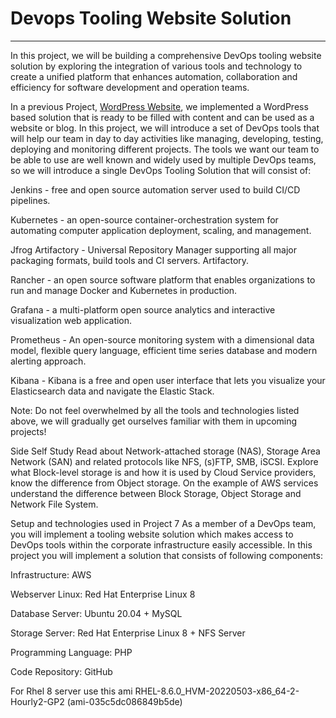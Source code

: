 # Devops Tooling Website Solution
---
In this project, we will be building a comprehensive DevOps tooling website solution by exploring the integration of various tools and technology to create a unified platform that enhances automation, 
collaboration and efficiency for software development and operation teams.

In a previous Project, [WordPress Website](https://github.com/Saidat23/devops.pbl/blob/main/WordPress%20Website%20with%20LVM%20Storage%20Management.md), we implemented a WordPress based solution that is ready to be filled with content and can be used as a website or blog. In this project, we will introduce a set of DevOps tools that will help our team in day to day activities like managing, developing, testing, deploying and monitoring different projects.
The tools we want our team to be able to use are well known and widely used by multiple DevOps teams, so we will introduce a single DevOps Tooling Solution that will consist of:


Jenkins - free and open source automation server used to build CI/CD pipelines.

Kubernetes - an open-source container-orchestration system for automating computer application deployment, scaling, and management.

Jfrog Artifactory - Universal Repository Manager supporting all major packaging formats, build tools and CI servers. Artifactory.

Rancher - an open source software platform that enables organizations to run and manage Docker and Kubernetes in production.

Grafana - a multi-platform open source analytics and interactive visualization web application.

Prometheus - An open-source monitoring system with a dimensional data model, flexible query language, efficient time series database and modern alerting approach.

Kibana - Kibana is a free and open user interface that lets you visualize your Elasticsearch data and navigate the Elastic Stack.

Note: Do not feel overwhelmed by all the tools and technologies listed above, we will gradually get ourselves familiar with them in upcoming projects!

Side Self Study
Read about Network-attached storage (NAS), Storage Area Network (SAN) and related protocols like NFS, (s)FTP, SMB, iSCSI. Explore what Block-level storage is and how it is used by Cloud Service providers, know the difference from Object storage.
On the example of AWS services understand the difference between Block Storage, Object Storage and Network File System.

Setup and technologies used in Project 7
As a member of a DevOps team, you will implement a tooling website solution which makes access to DevOps tools within the corporate infrastructure  easily accessible.
In this project you will implement a solution that consists of following components:


Infrastructure: AWS

Webserver Linux: Red Hat Enterprise Linux 8

Database Server: Ubuntu  20.04 + MySQL

Storage Server: Red Hat Enterprise Linux 8 + NFS Server

Programming Language: PHP

Code Repository: GitHub



For Rhel 8 server use this ami RHEL-8.6.0_HVM-20220503-x86_64-2-Hourly2-GP2 (ami-035c5dc086849b5de)

